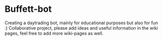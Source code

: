# Buffett-bot

Creating a daytrading bot, mainly for educational purposes but also for fun :) 
Collaborative project, please add ideas and useful information in the wiki pages, feel free to add more wiki-pages as well. 


